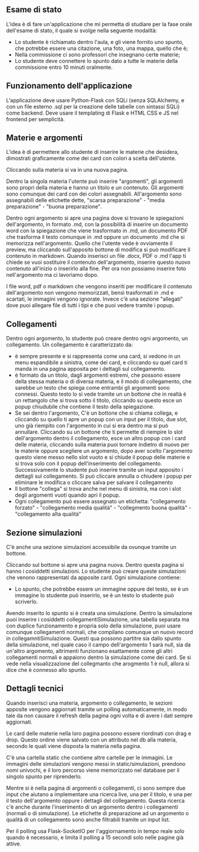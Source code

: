 ## Esame di stato

L'idea è di fare un'applicazione che mi permetta di studiare per la fase orale dell'esame di stato, il quale si svolge nella seguente modalità:
- Lo studente è richiamato dentro l'aula, e gli viene fornito uno spunto, che potrebbe essere una citazione, una foto, una mappa, quello che è;
- Nella commissione ci sono professori che insegnano certe materie;
- Lo studente deve connettere lo spunto dato a tutte le materie della commissione entro 10 minuti oralmente.

## Funzionamento dell'applicazione

L'applicazione deve usare Python-Flask con SQLi (senza SQLAlchemy, e con un file esterno .sql per la creazione delle tabelle con sintassi SQLi) come backend. Deve usare il templating di Flask e HTML CSS e JS nel frontend per semplicità.

## Materie e argomenti

L'idea è di permettere allo studente di inserire le materie che desidera, dimostrati graficamente come dei card con colori a scelta dell'utente.

Cliccando sulla materia si va in una nuova pagina. 

Dentro la singola materia l'utente può inserire "argomenti", gli argomenti sono propri della materia e hanno un titolo e un contenuto. Gli argomenti sono comunque dei card con dei colori assegnabili. All'argomento sono assegnabili delle etichette dette, "scarsa preparazione" - "media preparazione" - "buona preparazione".

Dentro ogni argomento si apre una pagina dove si trovano le spiegazioni dell'argomento, in formato .md, con la possibilità di inserire un documento word con la spiegazione che viene trasformato in .md, un documento PDF che trasforma il testo comunque in .md oppure un documento .md che si memorizza nell'argomento. Quello che l'utente vede è ovviamente il preview, ma cliccando sull'apposito bottone di modifica si può modificare il contenuto in markdown. Quando inserisci un file .docx, PDF o .md l'app ti chiede se vuoi sostituire il contenuto dell'argomento, inserire questo nuovo contenuto all'inizio o inserirlo alla fine. Per ora non possiamo inserire foto nell'argomento ma ci lavoriamo dopo.

I file word, pdf o markdown che vengono inseriti per modificare il contenuto dell'argomento non vengono memorizzati, bensì trasformati in .md e scartati, le immagini vengono ignorate. Invece c'è una sezione "allegati" dove puoi allegare file di tutti i tipi e che puoi vedere tramite i popup.

## Collegamenti

Dentro ogni argomento, lo studente può creare dentro ogni argomento, un collegamento. Un collegamento è caratterizzato da:
- è sempre presente e si rappresenta come una card, si vedono in un menu espandibile a sinistra, come dei card, e cliccando su quel card ti manda in una pagina apposita per i dettagli sul collegamento.
- è formato da un titolo, dagli argomenti estremi, che possono essere della stessa materia o di diversa materia, e il modo di collegamento, che sarebbe un testo che spiega come entrambi gli argomenti sono connessi. Questo testo lo si vede tramite un un bottone che in realtà è un rettangolo che si trova sotto il titolo, cliccando su questo esce un popup chiudubile che contiene il testo della spiegazione. 
- Se sei dentro l'argomento, C'è un bottone che si chiama collega, e cliccando su quello ti apre un popup con un input per il titolo, due slot, uno già riempito con l'argomento in cui si era dentro ma si può annullare. Cliccando su un bottone che ti permette di riempire lo slot dell'argomento dentro il collegamento, esce un altro popup con i card delle materia, cliccando sulla materia puoi tornare indietro di nuovo per le materie oppure scegliere un argomento, dopo aver scelto l'argomento questo viene messo nello slot vuoto e si chiude il popup delle materie e si trova solo con il popup dell'inserimento del collegamento. Successivamente lo studente può inserire tramite un input apposito i dettagli sul collegamento. Si può cliccare annulla o chiudere i popup per eliminare le modifica o cliccare salva per salvare il collegamento
- Il bottone "collega" si trova anche nel menu di sinistra, ma con i slot degli argomenti vuoti quando apri il popup.
- Ogni collegamento può essere assegnato un etichetta: "collegamento forzato" - "collegamento media qualità" - "collegmento buona qualità" - "collegamento alta qualità"

## Sezione simulazioni

C'è anche una sezione simulazioni accessibile da ovunque tramite un bottone.

Cliccando sul bottone si apre una pagina nuova. Dentro questa pagina si hanno i cosiddetti simulazioni. Lo studente può creare queste simulazioni che venono rappresentati da apposite card. Ogni simulazione contiene:
- Lo spunto, che potrebbe essere un immagine oppure del testo, se è un immagine lo studente può inserirlo, se è un testo lo studente può scriverlo.

Avendo inserito lo spunto si è creata una simulazione. Dentro la simulazione puoi inserire i cosiddetti collegamentiSimulazione, una tabella separata ma con duplice funzionamento e propria solo della simulazione, puoi usare comunque collegamenti normali, che compilano comunque un nuovo record in collegamntiSimulazione. Questi qua possono partitre sia dallo spunto della simulazione, nel quale caso il campo dell'argomento 1 sarà null, sia da un'altro argomento, altrimenti funzionano esattamente come gli altri collegamenti normali e appaiono dentro la simulazione come dei card. Se si vede nella visualizzazione del collegmanto che arogmento 1 è null, allora si dice che è connesso allo spunto. 

## Dettagli tecnici

Quando inserisci una materia, argomento o collegamento, le sezioni apposite vengono aggiornati tramite un polling automaticamente, in modo tale da non causare il refresh della pagina ogni volta e di avere i dati sempre aggiornati.

Le card delle materie nella loro pagina possono essere riordinati con drag e drop. Questo ordine viene salvato con un attributo nel db alla materia, secondo le quali viene disposta la materia nella pagina.

C'è una cartella static che contiene altre cartelle per le immagini. Le immagini delle simulazioni vengono messi in static/simulazioni, prendono nomi univochi, e il loro percorso viene memorizzato nel database per il singolo spunto per riprenderlo.

Mentre si è nella pagina di argomenti o collegamenti, ci sono sempre due input che aiutano a implementare una ricerca live, una per il titolo, e una per il testo dell'argomento oppure i dettagli del collegamento. Questa ricerca c'è anche durante l'inserimento di un argomento dentro i collegamenti (normali o di simulazione). Le etichette di preparazione ad un argomento o qualità di un collegamento sono anche filtrabili tramite un input list.

Per il polling usa Flask-SocketIO per l'aggiornamento in tempo reale solo quando è necessario, e limita il polling a 15 secondi solo nelle pagine già attive.

